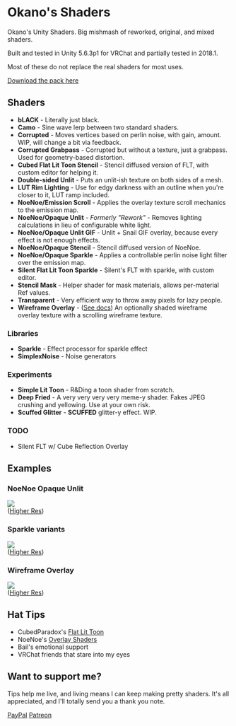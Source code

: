 # Okano's Shaders

Okano's Unity Shaders. Big mishmash of reworked, original, and mixed shaders.

Built and tested in Unity 5.6.3p1 for VRChat and partially tested in 2018.1.

Most of these do not replace the real shaders for most uses.

[Download the pack here](https://github.com/kayteh/shaders/releases/latest)

## Shaders

- **bLACK** - Literally just black.
- **Camo** - Sine wave lerp between two standard shaders.
- **Corrupted** - Moves vertices based on perlin noise, with gain, amount. WIP, will change a bit via feedback.
- **Corrupted Grabpass** - Corrupted but without a texture, just a grabpass. Used for geometry-based distortion.
- **Cubed Flat Lit Toon Stencil** - Stencil diffused version of FLT, with custom editor for helping it.
- **Double-sided Unlit** - Puts an unlit-ish texture on both sides of a mesh.
- **LUT Rim Lighting** - Use for edgy darkness with an outline when you're closer to it, LUT ramp included.
- **NoeNoe/Emission Scroll** - Applies the overlay texture scroll mechanics to the emission map.
- **NoeNoe/Opaque Unlit** - *Formerly "Rework"* - Removes lighting calculations in lieu of configurable white light.
- **NoeNoe/Opaque Unlit GIF** - Unlit + Snail GIF overlay, because every effect is not enough effects.
- **NoeNoe/Opaque Stencil** - Stencil diffused version of NoeNoe.
- **NoeNoe/Opaque Sparkle** - Applies a controllable perlin noise light filter over the emission map.
- **Silent Flat Lit Toon Sparkle** - Silent's FLT with sparkle, with custom editor.
- **Stencil Mask** - Helper shader for mask materials, allows per-material Ref values.
- **Transparent** - Very efficient way to throw away pixels for lazy people.
- **Wireframe Overlay** - ([See docs](https://github.com/kayteh/shaders/blob/master/Docs/Wireframe.md)) An optionally shaded wireframe overlay texture with a scrolling wireframe texture.

### Libraries

- **Sparkle** - Effect processor for sparkle effect
- **SimplexNoise** - Noise generators

### Experiments

- **Simple Lit Toon** - R&Ding a toon shader from scratch.
- **Deep Fried** - A very very very very meme-y shader. Fakes JPEG crushing and yellowing. Use at your own risk.
- **Scuffed Glitter** - **SCUFFED** glitter-y effect. WIP.

### TODO

- Silent FLT w/ Cube Reflection Overlay

## Examples

### NoeNoe Opaque Unlit

<a href="https://gfycat.com/BronzeLawfulBedbug" target="_blank"><img src="https://thumbs.gfycat.com/BronzeLawfulBedbug-size_restricted.gif" /></a>  
([Higher Res](https://gfycat.com/BronzeLawfulBedbug))

### Sparkle variants

<a href="https://gfycat.com/PartialPastelArabianoryx" target="_blank"><img src="https://thumbs.gfycat.com/PartialPastelArabianoryx-size_restricted.gif" /></a>  
([Higher Res](https://gfycat.com/PartialPastelArabianoryx))


### Wireframe Overlay

<a href="https://gfycat.com/WeirdGlaringHake" target="_blank"><img src="https://thumbs.gfycat.com/WeirdGlaringHake-size_restricted.gif" /></a>  
([Higher Res](https://gfycat.com/WeirdGlaringHake))


## Hat Tips

- CubedParadox's [Flat Lit Toon](https://github.com/cubedparadox/Cubeds-Unity-Shaders)
- NoeNoe's [Overlay Shaders](https://vrcat.club/threads/updated-2-2-18-noenoe-overlay-shaders.157/)
- Bail's emotional support
- VRChat friends that stare into my eyes

## Want to support me?

Tips help me live, and living means I can keep making pretty shaders. It's all appreciated, and I'll totally send you a thank you note.

[PayPal](https://paypal.me/kayteh/5)
[Patreon](https://patreon.com/kata/overview)